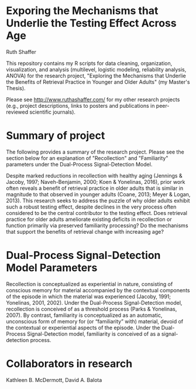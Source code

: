# Exporing the Mechanisms that Underlie the Testing Effect Across Age

Ruth Shaffer

This repository contains my R scripts for data cleaning, organization, visualization, and analysis (multilevel, logistic modeling, reliability analysis, ANOVA) for the research project, "Exploring the Mechanisms that Underlie the Benefits of Retrieval Practice in Younger and Older Adults" (my Master's Thesis).

Please see http://www.ruthashaffer.com/ for my other research projects (e.g., project descriptions, links to posters and publications in peer-reviewed scientific journals).

# Summary of project

The following provides a summary of the research project. Please see the section below for an explanation of "Recollection" and "Familiarity" parameters under the Dual-Process Signal-Detection Model.

Despite marked reductions in recollection with healthy aging (Jennings & Jacoby, 1997; Naveh-Benjamin, 2000; Koen & Yonelinas, 2016), prior work often reveals a benefit of retrieval practice in older adults that is similar in magnitude to that observed in younger adults (Coane, 2013; Meyer & Logan, 2013). This research seeks to address the puzzle of why older adults exhibit such a robust testing effect, despite declines in the very process often considered to be the central contributor to the testing effect. Does retrieval practice for older adults ameliorate existing deficits in recollection or function primarily via preserved familiarity processing? Do the mechanisms that support the benefits of retrieval change with increasing age?

# Dual-Process Signal-Detection Model Parameters

Recollection is conceptualized as experiential in nature, consisting of conscious memory for material accompanied by the contextual components of the episode in which the material was experienced (Jacoby, 1991; Yonelinas, 2001, 2002). Under the Dual-Process Signal-Detection model, recollection is conceived of as a threshold process (Parks & Yonelinas, 2007). By contrast, familiarity is conceptualized as an automatic, unconscious form of memory for (or “familiarity” with) material, devoid of the contextual or experiential aspects of the episode.  Under the Dual-Process Signal-Detection model, familiarity is conceived of as a signal-detection process.

# Collaborators in research

Kathleen B. McDermott, David A. Balota

